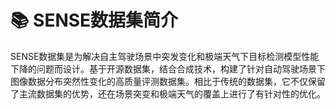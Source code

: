 # 📚 SENSE数据集简介
  SENSE数据集是为解决自主驾驶场景中突发变化和极端天气下目标检测模型性能下降的问题而设计。基于开源数据集，结合合成技术，构建了针对自动驾驶场景下图像数据分布突然性变化的高质量评测数据集。相比于传统的数据集，它不仅保留了主流数据集的优势，还在场景突变和极端天气的覆盖上进行了有针对性的优化。
